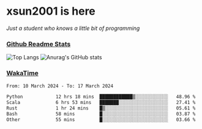 # xsun2001 is here

*Just a student who knows a little bit of programming*

### [Github Readme Stats](https://github.com/anuraghazra/github-readme-stats)

![Top Langs](https://github-readme-stats.vercel.app/api/top-langs/?username=xsun2001&layout=compact&theme=radical) ![Anurag's GitHub stats](https://github-readme-stats.vercel.app/api?username=xsun2001&show_icons=true&theme=radical)

### [WakaTime](https://wakatime.com)

<!--START_SECTION:waka-->

```txt
From: 10 March 2024 - To: 17 March 2024

Python            12 hrs 18 mins  ████████████▒░░░░░░░░░░░░   48.96 %
Scala             6 hrs 53 mins   ███████░░░░░░░░░░░░░░░░░░   27.41 %
Rust              1 hr 24 mins    █▒░░░░░░░░░░░░░░░░░░░░░░░   05.61 %
Bash              58 mins         █░░░░░░░░░░░░░░░░░░░░░░░░   03.87 %
Other             55 mins         █░░░░░░░░░░░░░░░░░░░░░░░░   03.66 %
```

<!--END_SECTION:waka-->
